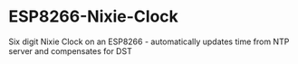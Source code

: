 # ESP8266-Nixie-Clock
Six digit Nixie Clock on an ESP8266 - automatically updates time from NTP server and compensates for DST
